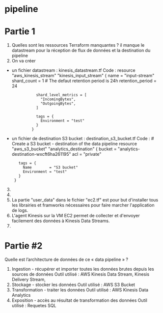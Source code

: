 # pipeline

# Partie 1
1. Quelles sont les ressources Terraform manquantes ?
  il manque le datastream pour la réception de flux de données et la destination du pipeline
2. On va créer
 - un fichier datastream :  kinesis_datastream.tf
 Code : 
                 resource "aws_kinesis_stream" "kinesis_input_stream" {
                  name        = "input-stream"
                  shard_count = 1
                  # The defaut retention period is 24h
                  retention_period = 24

                  shard_level_metrics = [
                    "IncomingBytes",
                    "OutgoingBytes",
                  ]

                  tags = {
                    Environment = "test"
                  }
                }

 - un fichier de destination S3 bucket : destination_s3_bucket.tf
  Code :  # Create a S3 bucket - destination of the data pipeline
        resource "aws_s3_bucket" "analytics_destination" {
          bucket = "analytics-destination-wxcft6ha261195"
          acl    = "private"

          tags = {
            Name        = "S3 bucket"
            Environment = "test"
          }
        }
  3.
  4.
  5. La partie "user_data" dans le fichier "ec2.tf" est pour but d'installer tous les librairies et framworks nécessaires pour faire marcher l'application de logs.
  6. L'agent Kinesis sur la VM EC2 permet de collecter et d'envoyer facilement des données à Kinesis Data Streams.
  7.
 # Partie #2
 Quelle est l’architecture de données de ce « data pipeline » ?
1. Ingestion - récupérer et importer toutes les données brutes depuis les sources de données
 Outil utilisé : AWS Kinesis Data Stream, Kinesis Delivery Stream, 
3. Stockage - stocker les données
Outil utilisé : AWS S3 Bucket
5. Transformation - traiter les données 
Outil utilisé : AWS Kinesis Data Analytics
7. Exposition - accès au résultat de transformation des données
Outil utilisé : Requetes SQL
 
